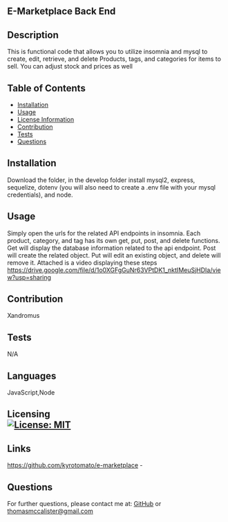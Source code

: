 ## E-Marketplace Back End
## Description
This is functional code that allows you to utilize insomnia and mysql to create, edit, retrieve, and delete Products, tags, and categories for items to sell. You can adjust stock and prices as well
## Table of Contents
- [Installation](#installation)
- [Usage](#usage)
- [License Information](#license)
- [Contribution](#contribution)
- [Tests](#tests)
- [Questions](#questions)
## Installation
Download the folder, in the develop folder install mysql2, express, sequelize, dotenv (you will also need to create a .env file with your mysql credentials), and node.
## Usage
Simply open the urls for the related API endpoints in insomnia. Each product, category, and tag has its own get, put, post, and delete functions. Get will display the database information related to the api endpoint. Post will create the related object. Put will edit an existing object, and delete will remove it. Attached is a video displaying these steps
https://drive.google.com/file/d/1o0XGFgGuNr63VPtDK1_nktIMeuSjHDIa/view?usp=sharing
## Contribution
Xandromus
## Tests
N/A
## Languages
JavaScript,Node

## Licensing <br>  [![License: MIT](https://img.shields.io/badge/License-MIT-yellow.svg)](https://opensource.org/licenses/MIT)
        

## Links
https://github.com/kyrotomato/e-marketplace - 
## Questions
For further questions, please contact me at: [GitHub]('https://github.com/'kyrotomato) or thomasmccalister@gmail.com
    
